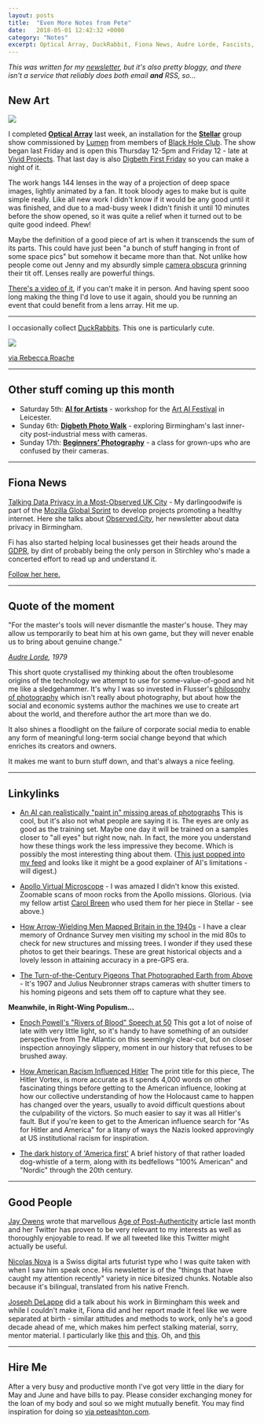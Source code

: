 ```yaml
---
layout: posts
title:  "Even More Notes from Pete"
date:   2018-05-01 12:42:32 +0000
category: "Notes"
excerpt: Optical Array, DuckRabbit, Fiona News, Audre Lorde, Fascists, Good People, Hire Me.
---
```


*This was written for my [newsletter](http://tinyletter.com/peteashton), but it's also pretty bloggy, and there isn't a service that reliably does both email __and__ RSS, so...*

## New Art

![](http://art.peteashton.com/assets/images/optical-array-14.jpg)

I completed [**Optical Array**](http://art.peteashton.com/optical-array/) last week, an installation for the [**Stellar**](http://www.vividprojects.org.uk/programme/stellar/) group show commissioned by [Lumen](https://www.lumenstudios.co.uk/about/) from members of [Black Hole Club](http://www.blackholeclub.com). The show began last Friday and is open this Thursday 12-5pm and Friday 12 - late at [Vivid Projects](http://www.vividprojects.org.uk/). That last day is also [Digbeth First Friday](https://digbethfirstfriday.com) so you can make a night of it.

The work hangs 144 lenses in the way of a projection of deep space images, lightly animated by a fan. It took bloody ages to make but is quite simple really. Like all new work I didn't know if it would be any good until it was finished, and due to a mad-busy week I didn't finish it until 10 minutes before the show opened, so it was quite a relief when it turned out to be quite good indeed. Phew! 

Maybe the definition of a good piece of art is when it transcends the sum of its parts. This could have just been "a bunch of stuff hanging in front of some space pics" but somehow it became more than that. Not unlike how people come out Jenny and my absurdly simple [camera obscura](http://bhamobscura.com) grinning their tit off. Lenses really are powerful things. 

[There's a video of it](https://vimeo.com/267017593), if you can't make it in person.  And having spent sooo long making the thing I'd love to use it again, should you be running an event that could benefit from a lens array. Hit me up. 

- - - -

I occasionally collect [DuckRabbits](https://en.wikipedia.org/wiki/Rabbit–duck_illusion). This one is particularly cute. 

![](http://blog.peteashton.com/assets/images/duckrabbitcute.jpg)

[via Rebecca Roache](https://twitter.com/rebecca_roache/status/989495146923331584)

- - - -

## Other stuff coming up this month

- Saturday 5th: [**AI for Artists**](https://www.phoenix.org.uk/event/ai-for-artists/) - workshop for the [Art AI Festival](https://www.phoenix.org.uk/event/art-ai-festival/) in Leicester.
- Sunday 6th: [**Digbeth Photo Walk**](https://ti.to/photo-school/birmingham-photo-walks) - exploring Birmingham's last inner-city post-industrial mess with cameras.
- Sunday 17th: [**Beginners’ Photography**](http://photo-school.co.uk/beginners-class/) - a class for grown-ups who are confused by their cameras. 

- - - -

## Fiona News
[Talking Data Privacy in a Most-Observed UK City](https://medium.com/read-write-participate/talking-data-privacy-in-a-most-observed-uk-city-1693962f632) - My darlingoodwife is part of the [Mozilla Global Sprint](https://foundation.mozilla.org/opportunity/global-sprint/) to develop projects promoting a healthy internet. Here she talks about [Observed.City](http://observed.city), her newsletter about data privacy in Birmingham. 

Fi has also started helping local businesses get their heads around the [GDPR](https://en.wikipedia.org/wiki/General_Data_Protection_Regulation), by dint of probably being the only person in Stirchley who's made a concerted effort to read up and understand it.

[Follow her here.](https://twitter.com/Katchooo)

- - - -

## Quote of the moment
"For the master's tools will never dismantle the master's house. They may allow us temporarily to beat him at his own game, but they will never enable us to bring about genuine change."

*[Audre Lorde](https://en.wikipedia.org/wiki/Audre_Lorde), 1979*

This short quote crystallised my thinking about the often troublesome origins of the technology we attempt to use for some-value-of-good and hit me like a sledgehammer. It's why I was so invested in Flusser's [philosophy of photography](https://en.wikipedia.org/wiki/Vil%C3%A9m_Flusser%23Philosophy_of_photography) which isn't really about photography, but about how the social and economic systems author the machines we use to create art about the world, and therefore author the art more than we do. 

It also shines a floodlight on the failure of corporate social media to enable any form of meaningful long-term social change beyond that which enriches its creators and owners. 

It makes me want to burn stuff down, and that's always a nice feeling. 

- - - -

## Linkylinks

- [An AI can realistically "paint in" missing areas of photographs](https://kottke.org/18/04/an-ai-can-realistically-paint-in-missing-areas-of-photographs)
This is cool, but it's also not what people are saying it is. The eyes are only as good as the training set. Maybe one day it will be trained on a samples closer to "all eyes" but right now, nah. In fact, the more you understand how these things work the less impressive they become. Which is possibly the most interesting thing about them.  ([This just popped into my feed](https://kottke.org/18/04/ais-predictions-and-judgment) and looks like it might be a good explainer of AI's limitations - will digest.)

- [Apollo Virtual Microscope](https://www.virtualmicroscope.org/collections/apollo) - I was amazed I didn't know this existed. Zoomable scans of moon rocks from the Apollo missions. Glorious. (via my fellow artist [Carol Breen](http://www.imagemover.co.uk) who used them for her piece in Stellar  - see above.)

- [How Arrow-Wielding Men Mapped Britain in the 1940s](http://www.atlasobscura.com/articles/arrow-photos-mapping-manchester) - I have a clear memory of Ordnance Survey men visiting my school in the mid 80s to check for new structures and missing trees. I wonder if they used these photos to get their bearings. These are great historical objects and a lovely lesson in attaining accuracy in a pre-GPS era. 

- [The Turn-of-the-Century Pigeons That Photographed Earth from Above](https://www.newyorker.com/culture/photo-booth/the-turn-of-the-century-pigeons-that-photographed-earth-from-above) - It's 1907 and Julius Neubronner straps cameras with shutter timers to his homing pigeons and sets them off to capture what they see.

**Meanwhile, in Right-Wing Populism...**

- [Enoch Powell's "Rivers of Blood" Speech at 50](https://www.theatlantic.com/international/archive/2018/04/enoch-powell-rivers-of-blood/558344/)
This got a lot of noise of late with very little light, so it's handy to have something of an outsider perspective from The Atlantic on this seemingly clear-cut, but on closer inspection annoyingly slippery, moment in our history that refuses to be brushed away. 

- [How American Racism Influenced Hitler](https://www.newyorker.com/magazine/2018/04/30/how-american-racism-influenced-hitler)
The print title for this piece, The Hitler Vortex, is more accurate as it spends 4,000 words on other fascinating things before getting  to the American influence, looking at how our collective understanding of how the Holocaust came to happen has changed over the years, usually to avoid difficult questions about the culpability of the victors. So much easier to say it was all Hitler's fault. But if you're keen to get to the American influence search for "As for Hitler and America" for a litany of ways the Nazis looked approvingly at US institutional racism for inspiration. 

- [The dark history of 'America first'](https://www.theguardian.com/books/2018/apr/21/end-of-the-american-dream-the-dark-history-of-america-first)
A brief history of that rather loaded dog-whistle of a term, along with its bedfellows "100% American" and "Nordic" through the 20th century. 

***

## Good People

[Jay Owens](https://twitter.com/hautepop) wrote that marvellous [Age of Post-Authenticity](https://medium.com/s/story/post-authenticity-and-the-real-truths-of-meme-culture-f98b24d645a0) article last month and her Twitter has proven to be very relevant to my interests as well as thoroughly enjoyable to read. If we all tweeted like this Twitter might actually be useful. 

[Nicolas Nova](https://tinyletter.com/nicolasnova) is a Swiss digital arts futurist type who I was quite taken with when I saw him speak once. His newsletter is of the "things that have caught my attention recently" variety in nice bitesized chunks. Notable also because it's bilingual, translated from his native French.

[Joseph DeLappe](http://www.delappe.net/) did a talk about his work in Birmingham this week and while I couldn't make it, Fiona did and her report made it feel like we were separated at birth - similar attitudes and methods to work, only he's a good decade ahead of me, which makes him perfect stalking material, sorry, mentor material. I particularly like [this](http://www.delappe.net/east-of-fallon-highway-50-nevada/) and [this](http://www.delappe.net/project/cardboard-gandhi-2008-2009/). Oh, and [this](http://www.delappe.net/intervene/project-929-mapping-the-solar/)

***

## Hire Me
After a very busy and productive month I've got very little in the diary for May and June and have bills to pay. Please consider exchanging money for the loan of my body and soul so we might mutually benefit. You may find inspiration for doing so [via peteashton.com](http://peteashton.com).